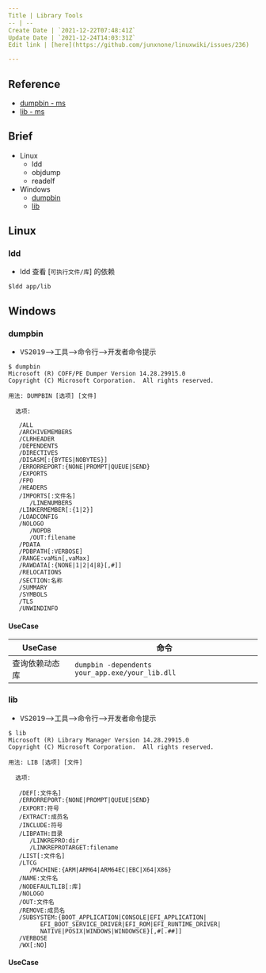 ```yaml
---
Title | Library Tools
-- | --
Create Date | `2021-12-22T07:48:41Z`
Update Date | `2021-12-24T14:03:31Z`
Edit link | [here](https://github.com/junxnone/linuxwiki/issues/236)

---
```

## Reference

- [dumpbin - ms](https://docs.microsoft.com/zh-cn/cpp/build/reference/dumpbin-options?view=msvc-170)
- [lib - ms ](https://docs.microsoft.com/zh-cn/cpp/build/reference/overview-of-lib?view=msvc-170)

## Brief
- Linux
  - ldd
  - objdump
  - readelf
- Windows
  - [dumpbin](#dumpbin)
  - [lib](#lib)


## Linux
### ldd
- ldd 查看 [`可执行文件/库`] 的依赖
```
$ldd app/lib
```

## Windows

### dumpbin

- <kbd>VS2019</kbd>--><kbd>工具</kbd>--><kbd>命令行</kbd>--><kbd>开发者命令提示</kbd>

```
$ dumpbin
Microsoft (R) COFF/PE Dumper Version 14.28.29915.0
Copyright (C) Microsoft Corporation.  All rights reserved.

用法: DUMPBIN [选项] [文件]

  选项:

   /ALL
   /ARCHIVEMEMBERS
   /CLRHEADER
   /DEPENDENTS
   /DIRECTIVES
   /DISASM[:{BYTES|NOBYTES}]
   /ERRORREPORT:{NONE|PROMPT|QUEUE|SEND}
   /EXPORTS
   /FPO
   /HEADERS
   /IMPORTS[:文件名]
      /LINENUMBERS
   /LINKERMEMBER[:{1|2}]
   /LOADCONFIG
   /NOLOGO
      /NOPDB
      /OUT:filename
   /PDATA
   /PDBPATH[:VERBOSE]
   /RANGE:vaMin[,vaMax]
   /RAWDATA[:{NONE|1|2|4|8}[,#]]
   /RELOCATIONS
   /SECTION:名称
   /SUMMARY
   /SYMBOLS
   /TLS
   /UNWINDINFO
```
#### UseCase

UseCase | 命令
-- | --
查询依赖动态库 |  `dumpbin -dependents your_app.exe/your_lib.dll`


### lib

- <kbd>VS2019</kbd>--><kbd>工具</kbd>--><kbd>命令行</kbd>--><kbd>开发者命令提示</kbd>

```
$ lib
Microsoft (R) Library Manager Version 14.28.29915.0
Copyright (C) Microsoft Corporation.  All rights reserved.

用法: LIB [选项] [文件]

  选项:

   /DEF[:文件名]
   /ERRORREPORT:{NONE|PROMPT|QUEUE|SEND}
   /EXPORT:符号
   /EXTRACT:成员名
   /INCLUDE:符号
   /LIBPATH:目录
      /LINKREPRO:dir
      /LINKREPROTARGET:filename
   /LIST[:文件名]
   /LTCG
      /MACHINE:{ARM|ARM64|ARM64EC|EBC|X64|X86}
   /NAME:文件名
   /NODEFAULTLIB[:库]
   /NOLOGO
   /OUT:文件名
   /REMOVE:成员名
   /SUBSYSTEM:{BOOT_APPLICATION|CONSOLE|EFI_APPLICATION|
         EFI_BOOT_SERVICE_DRIVER|EFI_ROM|EFI_RUNTIME_DRIVER|
         NATIVE|POSIX|WINDOWS|WINDOWSCE}[,#[.##]]
   /VERBOSE
   /WX[:NO]
```


#### UseCase


